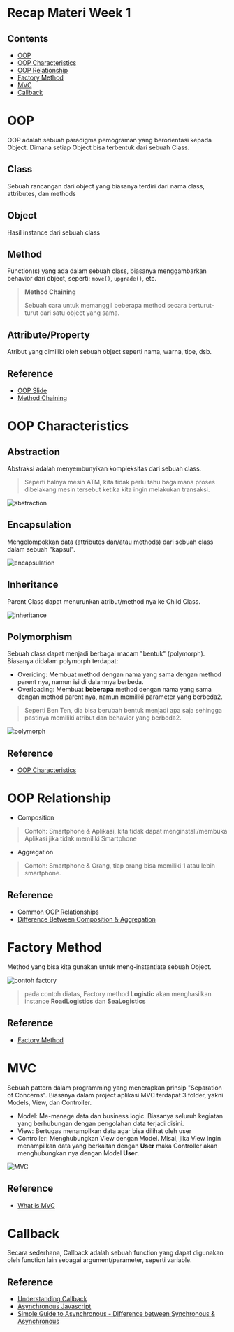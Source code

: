 # Recap Materi Week 1

## Contents

- [OOP](#oop)
- [OOP Characteristics](#oop-characteristics)
- [OOP Relationship](#oop-relationship)
- [Factory Method](#factory-method)
- [MVC](#mvc)
- [Callback](#callback)

# OOP

OOP adalah sebuah paradigma pemograman yang berorientasi kepada Object. Dimana setiap Object bisa terbentuk dari sebuah Class.

## Class

Sebuah rancangan dari object yang biasanya terdiri dari nama class, attributes, dan methods

## Object

Hasil instance dari sebuah class

## Method

Function(s) yang ada dalam sebuah class, biasanya menggambarkan behavior dari object, seperti: `move()`, `upgrade()`, etc.

>**Method Chaining**
>
> Sebuah cara untuk memanggil beberapa method secara berturut-turut dari satu object yang sama.

## Attribute/Property

Atribut yang dimiliki oleh sebuah object seperti nama, warna, tipe, dsb.

## Reference

- [OOP Slide](https://docs.google.com/presentation/d/1MLDwuf-kCtbzpBt80KKpnCWUCn887CRQ/edit?usp=sharing&ouid=101049111366793104727&rtpof=true&sd=true)
- [Method Chaining](https://docs.google.com/presentation/d/1t966Oo8xQimSw_RvZIWKX1gG7ft9uXkh/edit?usp=sharing&ouid=101049111366793104727&rtpof=true&sd=true)

# OOP Characteristics

## Abstraction

Abstraksi adalah menyembunyikan kompleksitas dari sebuah class.
>Seperti halnya mesin ATM, kita tidak perlu tahu bagaimana proses dibelakang mesin tersebut ketika kita ingin melakukan transaksi.

![abstraction](https://www.sitesbay.com/java/images/real-life-example-of-abstraction.png)

## Encapsulation

Mengelompokkan data (attributes dan/atau methods) dari sebuah class dalam sebuah "kapsul".

![encapsulation](https://media.geeksforgeeks.org/wp-content/uploads/Encapsulation.jpg)

## Inheritance

Parent Class dapat menurunkan atribut/method nya ke Child Class.

![inheritance](https://qph.cf2.quoracdn.net/main-qimg-8199e9ee4e43b3f08c4def77081841a0-pjlq)

## Polymorphism

Sebuah class dapat menjadi berbagai macam "bentuk" (polymorph). Biasanya didalam polymorph terdapat:

- Overiding: Membuat method dengan nama yang sama dengan method parent nya, namun isi di dalamnya berbeda.
- Overloading: Membuat **beberapa** method dengan nama yang sama dengan method parent nya, namun memiliki parameter yang berbeda2.

> Seperti Ben Ten, dia bisa berubah bentuk menjadi apa saja sehingga pastinya memiliki atribut dan behavior yang berbeda2.

![polymorph](https://3.bp.blogspot.com/-EMw9SNXIH5U/VvgISHLh3VI/AAAAAAAADyY/YEKepM-DVHIGjUKf-fgDFg-QcUb4MwVoQ/s1600/polymorphism%2Bex1.png)

## Reference

- [OOP Characteristics](https://docs.google.com/presentation/d/1eWHTo8qYsjkH5Ve405CP6IWFSMe3wrFu/edit?usp=sharing&ouid=101049111366793104727&rtpof=true&sd=true)

# OOP Relationship

- Composition

>Contoh: Smartphone & Aplikasi, kita tidak dapat menginstall/membuka Aplikasi jika tidak memiliki Smartphone

- Aggregation

>Contoh: Smartphone & Orang, tiap orang bisa memiliki 1 atau lebih smartphone.

## Reference

- [Common OOP Relationships](https://dev.to/tommyc/common-types-of-oop-relationships-and-their-uml-representation-5b27)
- [Difference Between Composition & Aggregation](https://softwareengineering.stackexchange.com/questions/61376/aggregation-vs-composition)

# Factory Method

Method yang bisa kita gunakan untuk meng-instantiate sebuah Object.

![contoh factory](https://refactoring.guru/images/patterns/content/factory-method/factory-method-en-2x.png?id=b3961995a4449fb90820a693013511df)
> pada contoh diatas, Factory method **Logistic** akan menghasilkan instance **RoadLogistics** dan **SeaLogistics**

## Reference

- [Factory Method](https://refactoring.guru/design-patterns/factory-method)

# MVC

Sebuah pattern dalam programming yang menerapkan prinsip "Separation of Concerns". Biasanya dalam project aplikasi MVC terdapat 3 folder, yakni Models, View, dan Controller.

- Model: Me-manage data dan business logic. Biasanya seluruh kegiatan yang berhubungan dengan pengolahan data terjadi disini.
- View: Bertugas menampilkan data agar bisa dilihat oleh user
- Controller: Menghubungkan View dengan Model. Misal, jika View ingin menampilkan data yang berkaitan dengan **User** maka Controller akan menghubungkan nya dengan Model **User**.

![MVC](https://developer.mozilla.org/en-US/docs/Glossary/MVC/model-view-controller-light-blue.png)

## Reference

- [What is MVC](https://developer.mozilla.org/en-US/docs/Glossary/MVC)

# Callback

Secara sederhana, Callback adalah sebuah function yang dapat digunakan oleh function lain sebagai argument/parameter, seperti variable.

## Reference

- [Understanding Callback](https://dev.to/nena/understanding-callbacks-2m57)
- [Asynchronous Javascript](https://nodejs.dev/en/learn/javascript-asynchronous-programming-and-callbacks/)
- [Simple Guide to Asynchronous - Difference between Synchronous & Asynchronous](https://dev.to/koladev/a-simple-guide-to-asynchronous-javascript-callbacks-promises-async-await-4m03#1-synchronous-vs-asynchronous)
